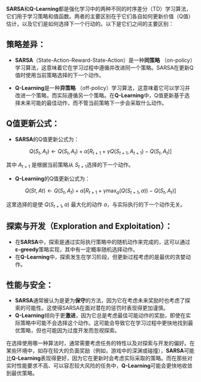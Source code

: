 **SARSA**和**Q-Learning**都是强化学习中的两种不同的时序差分（TD）学习算法，它们用于学习策略和值函数。两者的主要区别在于它们各自如何更新价值（Q值）估计，以及它们是如何选择下一个行动的。以下是它们之间的主要区别：

## 策略差异：

- **SARSA**（State-Action-Reward-State-Action）是一种**同策略**
  （on-policy）学习算法，这意味着它在学习过程中遵循并改进同一个策略。SARSA在更新Q值时使用当前策略选择的下一个动作。

- **Q-Learning**是一种**异策略**
  （off-policy）学习算法，这意味着它可以学习并改进一个策略，而实际遵循另一个策略。在**Q-Learning**中，Q值更新基于选择未来可能的最佳动作，而不管当前策略下一步会采取什么动作。

## Q值更新公式：

- **SARSA**的Q值更新公式为：

$$ Q(S_t, A_t) \leftarrow Q(S_t, A_t) + \alpha [ R_{t+1} + \gamma Q(S_{t+1}, A_{t+1}) - Q(S_t, A_t) ] $$

其中 $A_{t+1}$ 是根据当前策略从 $S_{t+1}$选择的下一个动作。

- **Q-Learning**的Q值更新公式为：

$$ Q(St, At) \leftarrow Q(S_t, A_t) + \alpha [R_{t+1} + \gamma \max_a(Q(S_{t+1}, a)) - Q(S_t, A_t)] $$ 

这里选择的是使 $Q(S_{t+1}, a)$ 最大化的动作 $a$，与实际执行的下一个动作无关。

## 探索与开发（Exploration and Exploitation）：

- 在**SARSA**中，探索是通过实际执行策略中的随机动作来完成的，这可以通过**ε-greedy**策略实现，其中有一定概率随机选择动作。
- 在**Q-Learning**中，探索发生在学习阶段，但更新过程考虑的是最优的贪婪动作。

## 性能与安全：

- **SARSA**通常被认为是更为**保守**的方法，因为它在考虑未来奖励时也考虑了探索的可能性。这使得SARSA在面对潜在的惩罚时表现得更加谨慎。
- **Q-Learning**倾向于更**激进**，因为它总是考虑最佳可能动作的奖励，即使在实际策略中可能不会选择这个动作。这可能会导致它在学习过程中更快地找到最优策略，但也可能因为过度开发而忽视探索。

在选择使用哪一种算法时，通常需要考虑任务的特性以及对探索与开发的偏好。在某些环境中，如存在较大的负面奖励（例如，游戏中的深渊或碰撞），**SARSA**可能比**Q-Learning**表现得更好，因为它在更新时会考虑实际采取的策略。而在那些对实时性能要求不高、可以容忍较大风险的任务中，**Q-Learning**可能会更快地收敛到最优策略。